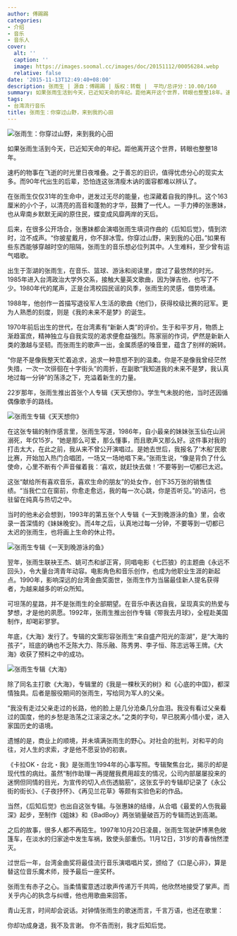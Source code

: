 ```yaml
---
author: 傅踢踢
categories:
- 介绍
- 音乐
- 音乐人
cover:
  alt: ''
  caption: ''
  image: https://images.soomal.cc/images/doc/20151112/00056284.webp
  relative: false
date: '2015-11-13T12:49:40+08:00'
description: 张雨生 | 源自：傅踢踢 | 版权：转载 |  平均/总评分：10.00/160
summary: 如果张雨生活到今天，已近知天命的年纪。距他离开这个世界，转眼也整整18年。速朽的物事在飞逝的时光里日夜堆叠。之于善忘的旧识，值得忧虑分心的现实太多。而90年代出生的后辈，恐怕连这张清瘦木讷的面容都难以辨认了……
tags:
- 台湾流行音乐
title: 张雨生：你穿过山野，来到我的心田
---
```


![张雨生：你穿过山野，来到我的心田](https://images.soomal.cc/images/doc/20151112/00056284.webp)





如果张雨生活到今天，已近知天命的年纪。距他离开这个世界，转眼也整整18年。

速朽的物事在飞逝的时光里日夜堆叠。之于善忘的旧识，值得忧虑分心的现实太多。而90年代出生的后辈，恐怕连这张清瘦木讷的面容都难以辨认了。

在张雨生仅仅31年的生命中，迸发过无尽的能量，也深藏着自我的挣扎。这个163厘米的小个子，以清亮的高音和蓬勃的才华，鼓舞了一代人。一手力捧的张惠妹，也从卑南乡默默无闻的原住民，蝶变成风靡两岸的天后。

后来，在很多公开场合，张惠妹都会演唱张雨生填词作曲的《后知后觉》，情到浓时，泣不成声。“你披星戴月，你不辞冰雪。你穿过山野，来到我的心田。”如果有些东西能够穿越时空的阻隔，张雨生的音乐想必位列其中。人生难料，至少曾有运气唱歌。



出生于澎湖的张雨生，在音乐、篮球、游泳和阅读里，度过了最悠然的时光。1985年进入台湾政治大学外交系，接触大量英文歌曲，因为弹吉他，也写了不少。1980年代的尾声，正是台湾校园民谣的风季，张雨生的灵感，借势喷涌。

1988年，他创作一首描写退役军人生活的歌曲《他们》，获得校级比赛的冠军。更为人熟悉的刻度，则是《我的未来不是梦》的诞生。



1970年前后出生的世代，在台湾素有“新新人类”的评价。生于和平岁月，物质上渐趋富庶，精神独立与自我实现的渴求便愈益强烈。陈家丽的作词，俨然是新新人类的激越与坚韧。而张雨生的歌声一出，金属质感的嗓音里，蕴含了别样的婉转。

“你是不是像我整天忙着追求，追求一种意想不到的温柔。你是不是像我曾经茫然失措，一次一次徘徊在十字街头”的周折，在副歌“我知道我的未来不是梦，我认真地过每一分钟”的荡涤之下，充溢着新生的力量。

22岁那年，张雨生推出首张个人专辑《天天想你》。学生气未脱的他，当时还因循偶像歌手的路线。



![张雨生专辑《天天想你》](https://images.soomal.cc/images/doc/20151113/00056287.webp)





在这张专辑的制作感言里，张雨生写道，1986年，自小最亲的妹妹张玉仙在山涧溺死，年仅15岁。“她是那么可爱，那么懂事，而且歌声又那么好。这件事对我的打击太大，在此之前，我从来不曾公开演唱过。是她去世后，我报名了‘木船’民歌比赛，开始加入热门合唱团，一场又一场地唱下来。”张雨生说，“像是背负了什么使命，心里不断有个声音催着我：‘喜欢，就赶快去做！’不要等到一切都已太迟。

这张“献给所有喜欢音乐，喜欢生命的朋友”的处女作，创下35万张的销售佳绩。“当我伫立在窗前，你愈走愈远，我的每一次心跳，你是否听见。”的诘问，也驻留在纯真与热切之中。

当时的他未必会想到，1993年的第五张个人专辑《一天到晚游泳的鱼》里，会收录一首深情的《妹妹晚安》。而4年之后，认真地过每一分钟，不要等到一切都已太迟的张雨生，也将画上生命的休止符。



![张雨生专辑《一天到晚游泳的鱼》](https://images.soomal.cc/images/doc/20151113/00056285.webp)





翌年，张雨生联袂王杰、姚可杰和邰正宵，同唱电影《七匹狼》的主题曲《永远不回头》，令大量台湾青年动容。电影角色和音乐创作，也成为他职业生涯的新起点。1990年，影响深远的台湾金曲奖面世，张雨生作为当届最佳新人提名获得者，为越来越多的听众所知。

可坦荡的星路，并不是张雨生的全部期望。在音乐中表达自我，呈现真实的热爱与梦想，才是他的夙愿。1992年，张雨生推出创作专辑《带我去月球》，全程赴美国制作，却喝彩寥寥。

年底，《大海》发行了。专辑的文案形容张雨生“来自盛产阳光的澎湖”，是“大海的孩子”，班底的确也不乏陈大力、陈乐融、陈秀男、李子恒、陈志远等王牌。《大海》收获了预料之中的成功。



![张雨生专辑《大海》](https://images.soomal.cc/images/doc/20151113/00056286.webp)





除了同名主打歌《大海》，专辑里的《我是一棵秋天的树》和《心底的中国》，都深情独具。后者是服役期间的张雨生，写给同为军人的父亲。

“我没有走过父亲走过的长路，他的脸上是几分沧桑几分血泪。我没有看过父亲看过的国度，他的乡愁是浩荡之江滚滚之水。”之类的字句，早已脱离小情小爱，进入家国历史的语境。

遗憾的是，商业上的顺境，并未填满张雨生的野心。对社会的批判，对和平的向往，对人生的求索，才是他不愿妥协的初衷。

《卡拉OK・台北・我》是张雨生1994年的心事写照。专辑聚焦台北，揭示的却是现代性的病灶。虽然“制作助理一再提醒我费用超支的情况，公司内部屡屡投来的迷惘但同情的目光，为宣传的切入点伤透脑筋”，这张玄乎的专辑却记录了《永公街的街长》、《子夜抒怀》、《再见兰花草》等颇有实验色彩的作品。

当然，《后知后觉》也出自这张专辑。与张惠妹的结缘，从合唱《最爱的人伤我最深》起步，至制作《姐妹》和《BadBoy》两张销量破百万的专辑而达到高潮。



之后的故事，很多人都不再陌生。1997年10月20日凌晨，张雨生驾驶萨博黑色敞篷车，在淡水的归家途中发生车祸，致使头部重伤。11月12日，31岁的青春悄然湮灭。

过世后一年，台湾金曲奖将最佳流行音乐演唱唱片奖，颁给了《口是心非》，算是替这位音乐魔术师，授予最后一座奖杯。

张雨生有赤子之心。当柔情蜜意透过歌声传递万千共鸣，他欣然地接受了掌声。而关乎内心的执念与纠缠，他也用歌曲来回答。

青山无言，时间却会说话。对钟情张雨生的歌迷而言，千言万语，也还在歌里：

你却功成身退，我不及言谢。
你不告而别，我才后知后觉。